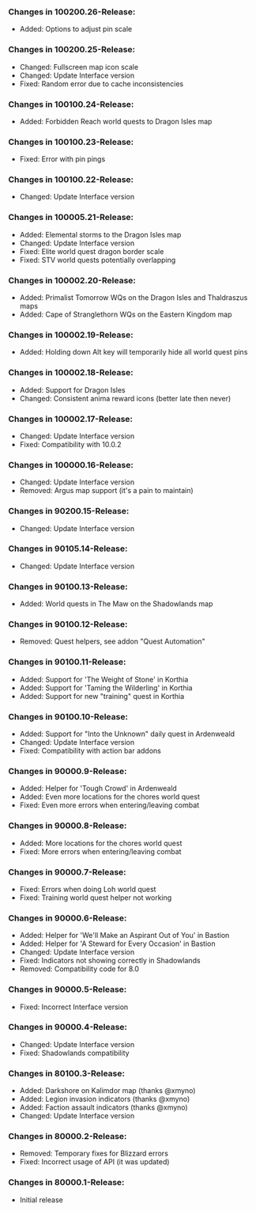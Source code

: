 ### Changes in 100200.26-Release:

- Added: Options to adjust pin scale

### Changes in 100200.25-Release:

- Changed: Fullscreen map icon scale
- Changed: Update Interface version
- Fixed: Random error due to cache inconsistencies

### Changes in 100100.24-Release:

- Added: Forbidden Reach world quests to Dragon Isles map

### Changes in 100100.23-Release:

- Fixed: Error with pin pings

### Changes in 100100.22-Release:

- Changed: Update Interface version

### Changes in 100005.21-Release:

- Added: Elemental storms to the Dragon Isles map
- Changed: Update Interface version
- Fixed: Elite world quest dragon border scale
- Fixed: STV world quests potentially overlapping

### Changes in 100002.20-Release:

- Added: Primalist Tomorrow WQs on the Dragon Isles and Thaldraszus maps
- Added: Cape of Stranglethorn WQs on the Eastern Kingdom map

### Changes in 100002.19-Release:

- Added: Holding down Alt key will temporarily hide all world quest pins

### Changes in 100002.18-Release:

- Added: Support for Dragon Isles
- Changed: Consistent anima reward icons (better late then never)

### Changes in 100002.17-Release:

- Changed: Update Interface version
- Fixed: Compatibility with 10.0.2

### Changes in 100000.16-Release:

- Changed: Update Interface version
- Removed: Argus map support (it's a pain to maintain)

### Changes in 90200.15-Release:

- Changed: Update Interface version

### Changes in 90105.14-Release:

- Changed: Update Interface version

### Changes in 90100.13-Release:

- Added: World quests in The Maw on the Shadowlands map

### Changes in 90100.12-Release:

- Removed: Quest helpers, see addon "Quest Automation"

### Changes in 90100.11-Release:

- Added: Support for 'The Weight of Stone' in Korthia
- Added: Support for 'Taming the Wilderling' in Korthia
- Added: Support for new "training" quest in Korthia

### Changes in 90100.10-Release:

- Added: Support for "Into the Unknown" daily quest in Ardenweald
- Changed: Update Interface version
- Fixed: Compatibility with action bar addons

### Changes in 90000.9-Release:

- Added: Helper for 'Tough Crowd' in Ardenweald
- Added: Even more locations for the chores world quest
- Fixed: Even more errors when entering/leaving combat

### Changes in 90000.8-Release:

- Added: More locations for the chores world quest
- Fixed: More errors when entering/leaving combat

### Changes in 90000.7-Release:

- Fixed: Errors when doing Loh world quest
- Fixed: Training world quest helper not working

### Changes in 90000.6-Release:

- Added: Helper for 'We'll Make an Aspirant Out of You' in Bastion
- Added: Helper for 'A Steward for Every Occasion' in Bastion
- Changed: Update Interface version
- Fixed: Indicators not showing correctly in Shadowlands
- Removed: Compatibility code for 8.0

### Changes in 90000.5-Release:

- Fixed: Incorrect Interface version

### Changes in 90000.4-Release:

- Changed: Update Interface version
- Fixed: Shadowlands compatibility

### Changes in 80100.3-Release:

- Added: Darkshore on Kalimdor map (thanks @xmyno)
- Added: Legion invasion indicators (thanks @xmyno)
- Added: Faction assault indicators (thanks @xmyno)
- Changed: Update Interface version

### Changes in 80000.2-Release:

- Removed: Temporary fixes for Blizzard errors
- Fixed: Incorrect usage of API (it was updated)

### Changes in 80000.1-Release:

- Initial release
